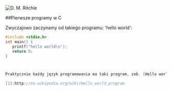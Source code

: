 ![D. M. Ritchie](http://pl.wikipedia.org/wiki/Plik:Dennis_MacAlistair_Ritchie.jpg)


##Pierwsze programy w C

Zwyczajowo zaczynamy od takiego programu: 
'hello world':


``` C
#include <stdio.h>
int main() {
   printf("hello world\n");
   return 0;
}



Praktycznie każdy język programowania ma taki program, zob. [Hello world program][1].

[1]:http://en.wikipedia.org/wiki/Hello_world_program
